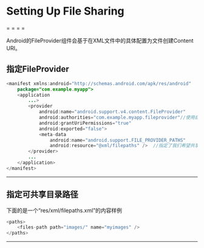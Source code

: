 # Setting Up File Sharing

= = = =

Android的FileProvider组件会基于在XML文件中的具体配置为文件创建Content URI。

## 指定FileProvider


```java
<manifest xmlns:android="http://schemas.android.com/apk/res/android"
    package="com.example.myapp">
    <application
        ...>
        <provider
            android:name="android.support.v4.content.FileProvider"
            android:authorities="com.example.myapp.fileprovider"//使用自己的包名
            android:grantUriPermissions="true"
            android:exported="false">
            <meta-data
                android:name="android.support.FILE_PROVIDER_PATHS"
                android:resource="@xml/filepaths" />  //指定了我们希望共享的目录路径 无.xml后缀
        </provider>
        ...
    </application>
</manifest>
```
- - - -

## 指定可共享目录路径
下面的是一个“res/xml/filepaths.xml”的内容样例

```java
<paths>
    <files-path path="images/" name="myimages" />
</paths>
```
- - - -

		